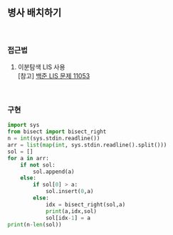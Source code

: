 ## 병사 배치하기

</br>

### 접근법
1. 이분탐색 LIS 사용  
[참고] [백준 LIS 문제 11053](https://github.com/hyunzzin/algorithm/blob/main/dynamic_programming/11053.md)
</br>

### 구현

```python
import sys
from bisect import bisect_right
n = int(sys.stdin.readline())
arr = list(map(int, sys.stdin.readline().split()))
sol = []
for a in arr:
    if not sol:
        sol.append(a)
    else:
        if sol[0] > a:
            sol.insert(0,a)
        else:
            idx = bisect_right(sol,a)
            print(a,idx,sol)
            sol[idx-1] = a
print(n-len(sol))
```


        
